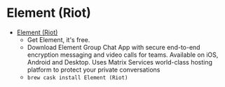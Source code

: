 # Element (Riot)
- [Element (Riot)](https://element.io/get-started)
  -  Get Element, it's free.
  - Download Element Group Chat App with secure end-to-end encryption messaging and video calls for teams. Available on iOS, Android and Desktop. Uses Matrix Services world-class hosting platform to protect your private conversations
  - `brew cask install Element (Riot)`

